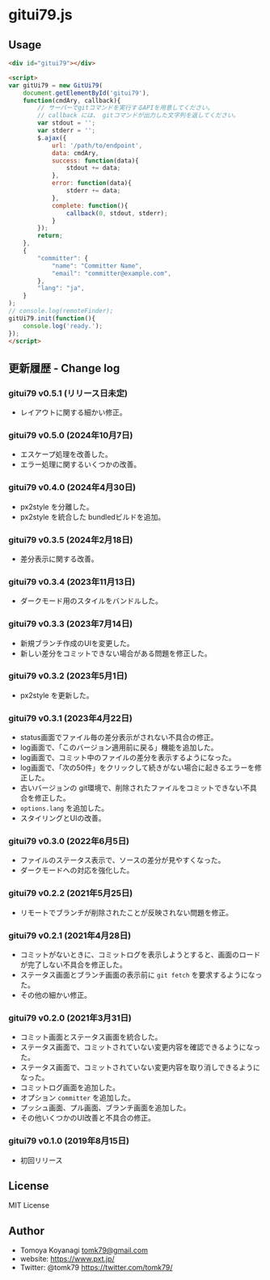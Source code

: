 # gitui79.js

## Usage

```html
<div id="gitui79"></div>

<script>
var gitUi79 = new GitUi79(
    document.getElementById('gitui79'),
    function(cmdAry, callback){
        // サーバーでgitコマンドを実行するAPIを用意してください。
        // callback には、 gitコマンドが出力した文字列を返してください。
        var stdout = '';
        var stderr = '';
        $.ajax({
            url: '/path/to/endpoint',
            data: cmdAry,
            success: function(data){
                stdout += data;
            },
            error: function(data){
                stderr += data;
            },
            complete: function(){
                callback(0, stdout, stderr);
            }
        });
        return;
    },
    {
        "committer": {
            "name": "Committer Name",
            "email": "committer@example.com",
        },
        "lang": "ja",
    }
);
// console.log(remoteFinder);
gitUi79.init(function(){
    console.log('ready.');
});
</script>
```


## 更新履歴 - Change log

### gitui79 v0.5.1 (リリース日未定)

- レイアウトに関する細かい修正。

### gitui79 v0.5.0 (2024年10月7日)

- エスケープ処理を改善した。
- エラー処理に関するいくつかの改善。

### gitui79 v0.4.0 (2024年4月30日)

- px2style を分離した。
- px2style を統合した bundledビルドを追加。

### gitui79 v0.3.5 (2024年2月18日)

- 差分表示に関する改善。

### gitui79 v0.3.4 (2023年11月13日)

- ダークモード用のスタイルをバンドルした。

### gitui79 v0.3.3 (2023年7月14日)

- 新規ブランチ作成のUIを変更した。
- 新しい差分をコミットできない場合がある問題を修正した。

### gitui79 v0.3.2 (2023年5月1日)

- px2style を更新した。

### gitui79 v0.3.1 (2023年4月22日)

- status画面でファイル毎の差分表示がされない不具合の修正。
- log画面で、「このバージョン適用前に戻る」機能を追加した。
- log画面で、コミット中のファイルの差分を表示するようになった。
- log画面で、「次の50件」をクリックして続きがない場合に起きるエラーを修正した。
- 古いバージョンの git環境で、削除されたファイルをコミットできない不具合を修正した。
- `options.lang` を追加した。
- スタイリングとUIの改善。

### gitui79 v0.3.0 (2022年6月5日)

- ファイルのステータス表示で、ソースの差分が見やすくなった。
- ダークモードへの対応を強化した。

### gitui79 v0.2.2 (2021年5月25日)

- リモートでブランチが削除されたことが反映されない問題を修正。

### gitui79 v0.2.1 (2021年4月28日)

- コミットがないときに、コミットログを表示しようとすると、画面のロードが完了しない不具合を修正した。
- ステータス画面とブランチ画面の表示前に `git fetch` を要求するようになった。
- その他の細かい修正。

### gitui79 v0.2.0 (2021年3月31日)

- コミット画面とステータス画面を統合した。
- ステータス画面で、コミットされていない変更内容を確認できるようになった。
- ステータス画面で、コミットされていない変更内容を取り消しできるようになった。
- コミットログ画面を追加した。
- オプション `committer` を追加した。
- プッシュ画面、プル画面、ブランチ画面を追加した。
- その他いくつかのUI改善と不具合の修正。

### gitui79 v0.1.0 (2019年8月15日)

- 初回リリース


## License

MIT License


## Author

- Tomoya Koyanagi <tomk79@gmail.com>
- website: <https://www.pxt.jp/>
- Twitter: @tomk79 <https://twitter.com/tomk79/>
